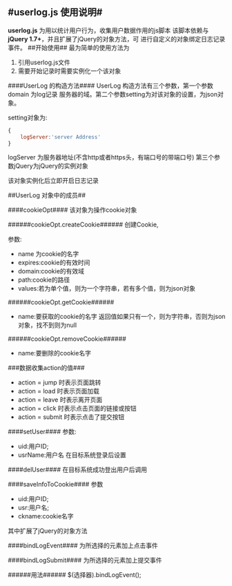 #userlog.js 使用说明#
----------------------------
**userlog.js** 为用以统计用户行为，收集用户数据作用的js脚本
该脚本依赖与**jQuery 1.7+**，并且扩展了jQuery的对象方法，可
进行自定义的对象绑定日志记录事件。
##开始使用##
最为简单的使用方法为

1. 引用userlog.js文件
2. 需要开始记录时需要实例化一个该对象

####UserLog 的构造方法####
UserLog 构造方法有三个参数，第一个参数 domain 为log记录
服务器的域。第二个参数setting为对该对象的设置，为json对
象。

setting对象为:

```javascript
{
	logServer:'server Address'
}
```

logServer 为服务器地址(不含http或者https头，有端口号的带端口号)
第三个参数jQuery为jQuery的实例对象

该对象实例化后立即开启日志记录

##UserLog 对象中的成员##

####cookieOpt####
该对象为操作cookie对象

######cookieOpt.createCookie######
创建Cookie,

参数:

* name 为cookie的名字
* expires:cookie的有效时间
* domain:cookie的有效域
* path:cookie的路径
* values:若为单个值，则为一个字符串，若有多个值，则为json对象

######cookieOpt.getCookie######
* name:要获取的cookie的名字
返回值如果只有一个，则为字符串，否则为json对象，找不到则为null

######cookieOpt.removeCookie######
* name:要删除的cookie名字

###数据收集action的值###
* action = jump 时表示页面跳转
* action = load 时表示页面加载
* action = leave 时表示离开页面
* action = click 时表示点击页面的链接或按钮
* action = submit 时表示点击了提交按钮

####setUser####
参数:

* uid:用户ID;
* usrName:用户名
在目标系统登录后设置

####delUser####
在目标系统成功登出用户后调用

####saveInfoToCookie####
参数 

* uid:用户ID;
* usr:用户名;
* ckname:cookie名字

其中扩展了jQuery的对象方法

####bindLogEvent####
为所选择的元素加上点击事件

####bindLogSubmit####
为所选择的元素加上提交事件

######用法######
$(选择器).bindLogEvent();

